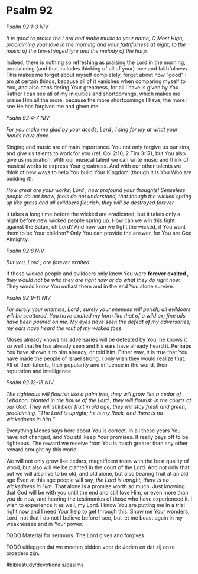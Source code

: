 # Psalm 92
*Psalm 92:1-3 NIV*

*It is good to praise the Lord and make music to your name, O Most High, proclaiming your love in the morning and your faithfulness at night, to the music of the ten-stringed lyre and the melody of the harp.*

Indeed, there is nothing so refreshing as praising the Lord in the morning, proclaiming (and that includes thinking of all of your) love and faithfulness. This makes me forget about myself completely, forget about how "good" I am at certain things, because all of it vanishes when comparing myself to You, and also considering Your greatness, for all I have is given by You. Rather I can see all of my iniquities and shortcomings, which makes me praise Him all the more, because the more shortcomings I have, the more I see He has forgiven me and given me.

*Psalm 92:4-7 NIV*

*For you make me glad by your deeds, Lord ; I sing for joy at what your hands have done.*

Singing and music are of main importance. You not only forgive us our sins, and give us talents to work for you (ref. Col 2:10, 2 Tim 3:17), but You also give us inspiration. With our musical talent we can write music and think of musical works to express Your greatness. And with our other talents we think of new ways to help You build Your Kingdom (though it is You Who are building it).

*How great are your works, Lord , how profound your thoughts! Senseless people do not know, fools do not understand, that though the wicked spring up like grass and all evildoers flourish, they will be destroyed forever.*

It takes a long time before the wicked are eradicated, but it takes only a night before new wicked people spring up. How can we win this fight against the Satan, oh Lord? And how can we fight the wicked, if You want them to be Your children?
Only You can provide the answer, for You are God Almighty.

*Psalm 92:8 NIV*

*But you, Lord , are forever exalted.*

If those wicked people and evildoers only knew You were **forever exalted** *, they would not be who they are right now or do what they do right now.*
They would know You outlast them and in the end You alone survive.

*Psalm 92:9-11 NIV*

*For surely your enemies, Lord , surely your enemies will perish; all evildoers will be scattered. You have exalted my horn like that of a wild ox; fine oils have been poured on me. My eyes have seen the defeat of my adversaries; my ears have heard the rout of my wicked foes.*

Moses already knows his adversaries will be defeated by You, he knows it so well that he has already seen and his ears have already heard it. Perhaps You have shown it to him already, or told him.
Either way, it is true that You have made the people of Israel strong. I only wish they would realize that. All of their talents, their popularity and influence in the world, their reputation and intelligence.

*Psalm 92:12-15 NIV*

*The righteous will flourish like a palm tree, they will grow like a cedar of Lebanon; planted in the house of the Lord , they will flourish in the courts of our God. They will still bear fruit in old age, they will stay fresh and green, proclaiming, “The Lord is upright; he is my Rock, and there is no wickedness in him.”*

Everything Moses says here about You is correct. In all these years You have not changed, and You still keep Your promises. It really pays off to be righteous. The reward we receive from You is much greater than any other reward brought by this world.

We will not only grow like cedars, magnificent trees with the best quality of wood, but also will we be planted in the court of the Lord.
And not only that, but we will also live to be old, and old alone, but also bearing fruit at an old age
Even at this age people will say, *the Lord is upright, there is no wickedness in Him*. 
That alone is a promise worth so much. Just knowing that God will be with you until the end and still love Him, or even more than you do now, and hearing the testimonies of those who have experienced it.
I wish to experience it as well, my Lord. I know You are putting me in a trial right now and I need Your help to get through this.
Show me Your wonders, Lord, not that I do not I believe before I see, but let me boast again in my weaknesses and in Your power.

TODO
Material for sermons. The Lord gives and forgives

TODO uitleggen dat we moeten bidden voor de Joden en dat zij onze broeders zijn.

#biblestudy/devotionals/psalms